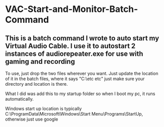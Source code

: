 # VAC-Start-and-Monitor-Batch-Command
## This is a batch command I wrote to auto start my Virtual Audio Cable. I use it to autostart 2 instances of audiorepeater.exe for use with gaming and recording
To use, just drop the two files wherever you want. Just update the location of it in the batch files, where it says "C:\etc etc" just make sure your directory and location is there. 

What I did was add this to my startup folder so when I boot my pc, it runs automatically.

Windows start up location is typically C:\ProgramData\Microsoft\Windows\Start Menu\Programs\StartUp, otherwise just use google
